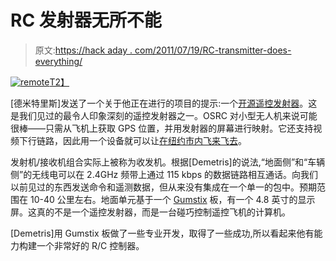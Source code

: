 # RC 发射器无所不能

> 原文:[https://hack aday . com/2011/07/19/RC-transmitter-does-everything/](https://hackaday.com/2011/07/19/rc-transmitter-does-everything/)

[![](../Images/363022582aebf041e154f1fbe2eb692c.png "remote")T2】](http://hackaday.com/wp-content/uploads/2011/07/remote.jpg)

[德米特里斯]发送了一个关于他正在进行的项目的提示:一个[开源遥控发射器](http://www.indiegogo.com/OSRC)。这是我们见过的最令人印象深刻的遥控发射器之一。OSRC 对小型无人机来说可能很棒——只需从飞机上获取 GPS 位置，并用发射器的屏幕进行映射。它还支持视频下行链路，因此用一个设备就可以让[在纽约市内飞来飞去](http://www.youtube.com/watch?v=M9cSxEqKQ78&w=470#t=20)。

发射机/接收机组合实际上被称为收发机。根据[Demetris]的说法,“地面侧”和“车辆侧”的无线电可以在 2.4GHz 频带上通过 115 kbps 的数据链路相互通话。向我们以前见过的东西发送命令和遥测数据，但从来没有集成在一个单一的包中。预期范围在 10-40 公里左右。地面单元基于一个 [Gumstix](http://www.gumstix.com/) 板，有一个 4.8 英寸的显示屏。这真的不是一个遥控发射器，而是一台碰巧控制遥控飞机的计算机。

[Demetris]用 Gumstix 板做了一些专业开发，取得了一些成功,所以看起来他有能力构建一个非常好的 R/C 控制器。